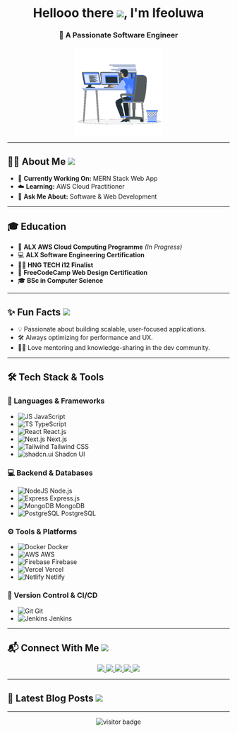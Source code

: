 <h1 align="center">
  Hellooo there <img src="https://github.com/TheDudeThatCode/TheDudeThatCode/blob/master/Assets/wave.gif" width="35" />, I'm Ifeoluwa
</h1>

<h3 align="center">🚀 A Passionate Software Engineer</h3>

<div align="center">
  <img src="https://github.com/Hepheoluwah/Assets/blob/main/Images/coder_typing.gif" width="200" />
</div>

---

## 🧑‍💻 About Me <img src="https://github.com/TheDudeThatCode/TheDudeThatCode/blob/master/Assets/Developer.gif" width="40" />

- 🔭 **Currently Working On:** MERN Stack Web App  
- ☁️ **Learning:** AWS Cloud Practitioner  
- 💬 **Ask Me About:** Software & Web Development  

---

## 🎓 Education  

- 🧠 **ALX AWS Cloud Computing Programme** *(In Progress)*  
- 💻 **ALX Software Engineering Certification**  
- 👨‍💻 **HNG TECH i12 Finalist**  
- 🎨 **FreeCodeCamp Web Design Certification**  
- 🎓 **BSc in Computer Science**  

---

## ✨ Fun Facts <img src="https://github.com/TheDudeThatCode/TheDudeThatCode/blob/master/Assets/Rocket.gif" width="30" />

- 💡 Passionate about building scalable, user-focused applications.  
- 🛠️ Always optimizing for performance and UX.  
- 🧑‍🏫 Love mentoring and knowledge-sharing in the dev community.  

---

## 🛠️ Tech Stack & Tools

### 🔧 Languages & Frameworks
- ![JS](https://img.shields.io/badge/javascript-%23323330.svg?style=for-the-badge&logo=javascript&logoColor=%23F7DF1E) JavaScript
- ![TS](https://img.shields.io/badge/TypeScript-%23007ACC.svg?style=for-the-badge&logo=TypeScript&logoColor=white) TypeScript
- ![React](https://img.shields.io/badge/react-%2320232a.svg?style=for-the-badge&logo=react&logoColor=%2361DAFB) React.js
- ![Next.js](https://img.shields.io/badge/Next.js-%000000.svg?style=for-the-badge&logo=next.js&logoColor=white) Next.js
- ![Tailwind](https://img.shields.io/badge/TailwindCSS-%2338B2AC.svg?style=for-the-badge&logo=tailwind-css&logoColor=white) Tailwind CSS
- ![shadcn.ui](https://img.shields.io/badge/shadcn.ui-%23000000.svg?style=for-the-badge&logo=shadcn&logoColor=white) Shadcn UI

### 💻 Backend & Databases  
- ![NodeJS](https://img.shields.io/badge/node.js-6DA55F?style=for-the-badge&logo=node.js&logoColor=white) Node.js
- ![Express](https://img.shields.io/badge/express.js-%23404d59.svg?style=for-the-badge&logo=express&logoColor=%2361DAFB) Express.js
- ![MongoDB](https://img.shields.io/badge/MongoDB-%234ea94b.svg?style=for-the-badge&logo=mongodb&logoColor=white) MongoDB
- ![PostgreSQL](https://img.shields.io/badge/PostgreSQL-%23336791.svg?style=for-the-badge&logo=PostgreSQL&logoColor=white) PostgreSQL

### ⚙️ Tools & Platforms  
- ![Docker](https://img.shields.io/badge/docker-%230db7ed.svg?style=for-the-badge&logo=docker&logoColor=white) Docker
- ![AWS](https://img.shields.io/badge/AWS-%23FF9900.svg?style=for-the-badge&logo=amazonaws&logoColor=white) AWS
- ![Firebase](https://img.shields.io/badge/firebase-%23039BE5.svg?style=for-the-badge&logo=firebase) Firebase
- ![Vercel](https://img.shields.io/badge/vercel-%23000000.svg?style=for-the-badge&logo=vercel&logoColor=white) Vercel
- ![Netlify](https://img.shields.io/badge/netlify-%23000000.svg?style=for-the-badge&logo=netlify&logoColor=#00C7B7) Netlify

### 🔧 Version Control & CI/CD  
- ![Git](https://img.shields.io/badge/git-%23F05033.svg?style=for-the-badge&logo=git&logoColor=white) Git
- ![Jenkins](https://img.shields.io/badge/Jenkins-%23D33833.svg?style=for-the-badge&logo=jenkins&logoColor=white) Jenkins

---

## 📬 Connect With Me <img src="https://github.com/TheDudeThatCode/TheDudeThatCode/blob/master/Assets/Handshake.gif" width="60" />

<p align="center">
  <a href="mailto:deniranifeoluwa@gmail.com">
    <img src="https://img.shields.io/badge/email-%23D14836.svg?style=for-the-badge&logo=gmail&logoColor=white" />
  </a>
  <a href="https://linkedin.com/in/ifeoluwa-adeniran-09183a1ba">
    <img src="https://img.shields.io/badge/linkedin-%230077B5.svg?style=for-the-badge&logo=linkedin&logoColor=white" />
  </a>
  <a href="https://twitter.com/Adexifeouwa">
    <img src="https://img.shields.io/badge/twitter-%231DA1F2.svg?style=for-the-badge&logo=twitter&logoColor=white" />
  </a>
  <a href="https://www.reddit.com/user/hepheoluwah/">
    <img src="https://img.shields.io/badge/reddit-%23FF4500.svg?style=for-the-badge&logo=reddit&logoColor=white" />
  </a>
  <a href="https://wa.me/+2348144992473">
    <img src="https://img.shields.io/badge/whatsapp-%2325D366.svg?style=for-the-badge&logo=whatsapp&logoColor=white" />
  </a>
</p>

---

## 📝 Latest Blog Posts <img src="https://media1.giphy.com/media/JZ40cnfnN11KycrvMF/giphy.gif" width="25" />
<!-- BLOG-POST-LIST:START -->
<!-- Replace with your blog feed script or tool -->
<!-- BLOG-POST-LIST:END -->

---

<div align="center">
  <img src="https://visitor-badge.laobi.icu/badge?page_id=hepheoluwah.hepheoluwah" alt="visitor badge"/>
</div>
